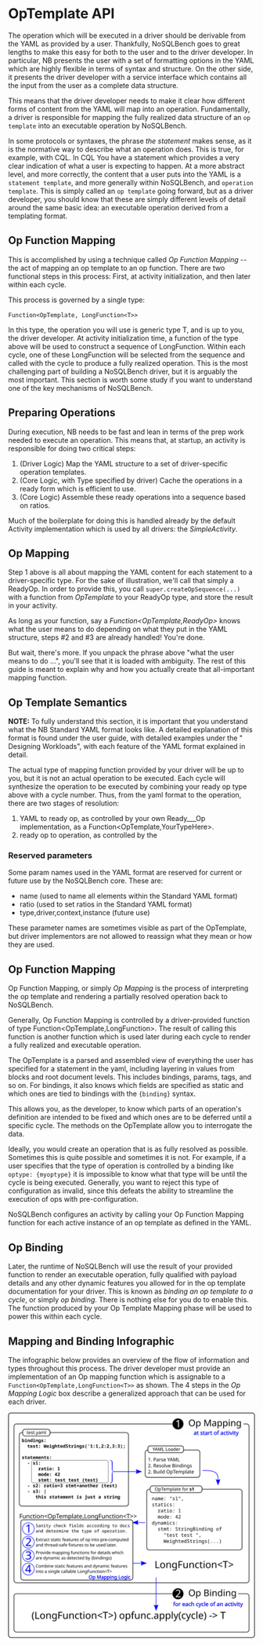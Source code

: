 # OpTemplate API

The operation which will be executed in a driver should be derivable from
the YAML as provided by a user. Thankfully, NoSQLBench goes to great
lengths to make this easy for both to the user and to the driver
developer. In particular, NB presents the user with a set of formatting
options in the YAML which are highly flexible in terms of syntax and
structure. On the other side, it presents the driver developer with a
service interface which contains all the input from the user as a complete
data structure.

This means that the driver developer needs to make it clear how different
forms of content from the YAML will map into an operation. Fundamentally,
a driver is responsible for mapping the fully realized data structure of
an `op template` into an executable operation by NoSQLBench.

In some protocols or syntaxes, the phrase _the statement_ makes sense, as
it is the normative way to describe what an operation does. This is true,
for example, with CQL. In CQL You have a statement which provides a very
clear indication of what a user is expecting to happen. At a more abstract
level, and more correctly, the content that a user puts into the YAML is a
`statement template`, and more generally within NoSQLBench,
and `operation template`. This is simply called an `op template` going
forward, but as a driver developer, you should know that these are simply
different levels of detail around the same basic idea: an executable
operation derived from a templating format.

## Op Function Mapping

This is accomplished by using a technique called _Op Function Mapping_
-- the act of mapping an op template to an op function. There are two
functional steps in this process: First, at activity initialization, and
then later within each cycle.

This process is governed by a single type:

    Function<OpTemplate, LongFunction<T>>

In this type, the operation you will use is generic type T, and is up to
you, the driver developer. At activity initialization time, a function of
the type above will be used to construct a sequence of LongFunction<T>.
Within each cycle, one of these LongFunction<T> will be selected from the
sequence and called with the cycle to produce a fully realized operation.
This is the most challenging part of building a NoSQLBench driver, but it
is arguably the most important. This section is worth some study if you
want to understand one of the key mechanisms of NoSQLBench.

## Preparing Operations

During execution, NB needs to be fast and lean in terms of the prep work
needed to execute an operation. This means that, at startup, an activity
is responsible for doing two critical steps:

1) (Driver Logic) Map the YAML structure to a set of driver-specific
   operation templates.
2) (Core Logic, with Type specified by driver) Cache the operations in a
   ready form which is efficient to use.
3) (Core Logic) Assemble these ready operations into a sequence based on
   ratios.

Much of the boilerplate for doing this is handled already by the default
Activity implementation which is used by all drivers: the
_SimpleActivity_.

## Op Mapping

Step 1 above is all about mapping the YAML content for each statement to a
driver-specific type. For the sake of illustration, we'll call that simply
a ReadyOp. In order to provide this, you call
`super.createOpSequence(...)` with a function from _OpTemplate_ to your
ReadyOp type, and store the result in your activity.

As long as your function, say a _Function<OpTemplate,ReadyOp>_ knows what
the user means to do depending on what they put in the YAML structure,
steps #2 and #3 are already handled! You're done.

But wait, there's more. If you unpack the phrase above "what the user
means to do ...", you'll see that it is loaded with ambiguity. The rest of
this guide is meant to explain why and how you actually create that
all-important mapping function.

## Op Template Semantics

**NOTE:**
To fully understand this section, it is important that you understand what
the NB Standard YAML format looks like. A detailed explanation of this
format is found under the user guide, with detailed examples under the "
Designing Workloads", with each feature of the YAML format explained in
detail.

The actual type of mapping function provided by your driver will be up to
you, but it is not an actual operation to be executed. Each cycle will
synthesize the operation to be executed by combining your ready op type
above with a cycle number. Thus, from the yaml format to the operation,
there are two stages of resolution:

1. YAML to ready op, as controlled by your own Ready___Op implementation,
   as a Function<OpTemplate,YourTypeHere>.
2. ready op to operation, as controlled by the

### Reserved parameters

Some param names used in the YAML format are reserved for current or
future use by the NoSQLBench core. These are:

- name (used to name all elements within the Standard YAML format)
- ratio (used to set ratios in the Standard YAML format)
- type,driver,context,instance (future use)

These parameter names are sometimes visible as part of the OpTemplate, but
driver implementors are not allowed to reassign what they mean or how they
are used.

## Op Function Mapping

Op Function Mapping, or simply _Op Mapping_ is the process of interpreting
the op template and rendering a partially resolved operation back to
NoSQLBench.

Generally, Op Function Mapping is controlled by a driver-provided function
of type Function<OpTemplate,LongFunction<T>>. The result of calling this
function is another function which is used later during each cycle to
render a fully realized and executable operation.

The OpTemplate is a parsed and assembled view of everything the user has
specified for a statement in the yaml, including layering in values from
blocks and root document levels. This includes bindings, params, tags, and
so on. For bindings, it also knows which fields are specified as static
and which ones are tied to bindings with the
`{binding}` syntax.

This allows you, as the developer, to know which parts of an operation's
definition are intended to be fixed and which ones are to be deferred
until a specific cycle. The methods on the OpTemplate allow you to
interrogate the data.

Ideally, you would create an operation that is as fully resolved as
possible. Sometimes this is quite possible and sometimes it is not. For
example, if a user specifies that the type of operation is controlled by a
binding like `optype: {myoptype}` it is impossible to know what that type
will be until the cycle is being executed. Generally, you want to reject
this type of configuration as invalid, since this defeats the ability to
streamline the execution of ops with pre-configuration.

NoSQLBench configures an activity by calling your Op Function Mapping
function for each active instance of an op template as defined in the
YAML.

## Op Binding

Later, the runtime of NoSQLBench will use the result of your provided
function to render an executable operation, fully qualified with payload
details and any other dynamic features you allowed for in the op template
documentation for your driver. This is known as _binding an op template to
a cycle_, or simply _op binding_. There is nothing else for you do to
enable this. The function produced by your Op Template Mapping phase will
be used to power this within each cycle.

## Mapping and Binding Infographic

The infographic below provides an overview of the flow of information and
types throughout this process. The driver developer must provide an
implementation of an Op mapping function which is assignable to
a `Function<OpTemplate,LongFunction<T>>` as shown. The 4 steps in the _Op
Mapping Logic_ box describe a generalized approach that can be used for
each driver.

![Mapping And Binding](optemplates.png)
